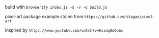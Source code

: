build with `browserify index.js -d -v -o build.js`

pixel-art package example stolen from `https://github.com/stagas/pixel-art`

inspired by `https://www.youtube.com/watch?v=HzzmqUoQobc`